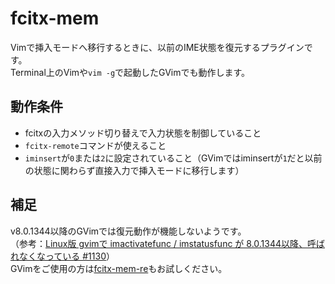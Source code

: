 # fcitx-mem
Vimで挿入モードへ移行するときに、以前のIME状態を復元するプラグインです。  
Terminal上のVimや`vim -g`で起動したGVimでも動作します。

## 動作条件
- fcitxの入力メソッド切り替えで入力状態を制御していること
- `fcitx-remote`コマンドが使えること
- `iminsert`が`0`または`2`に設定されていること（GVimではiminsertが`1`だと以前の状態に関わらず直接入力で挿入モードに移行します）

## 補足
v8.0.1344以降のGVimでは復元動作が機能しないようです。  
（参考：[Linux版 gvimで imactivatefunc / imstatusfunc が 8.0.1344以降、呼ばれなくなっている #1130](https://github.com/vim-jp/issues/issues/1130)）  
GVimをご使用の方は[fcitx-mem-re](https://github.com/pepo-le/fcitx-mem-re)もお試しください。
